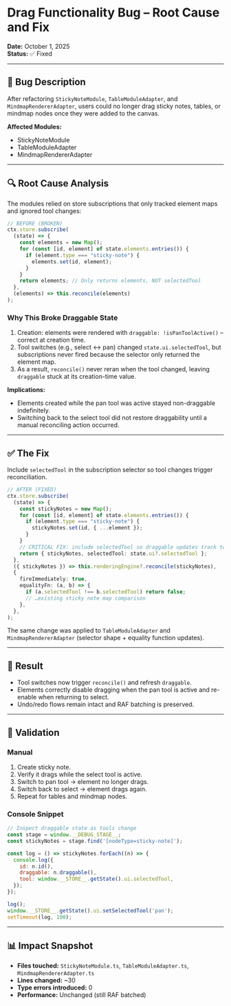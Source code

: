 # Drag Functionality Bug – Root Cause and Fix

**Date:** October 1, 2025  
**Status:** ✅ Fixed

---

## 🐛 Bug Description

After refactoring `StickyNoteModule`, `TableModuleAdapter`, and `MindmapRendererAdapter`, users could no longer drag sticky notes, tables, or mindmap nodes once they were added to the canvas.

**Affected Modules:**
- StickyNoteModule
- TableModuleAdapter
- MindmapRendererAdapter

---

## 🔍 Root Cause Analysis

The modules relied on store subscriptions that only tracked element maps and ignored tool changes:

```ts
// BEFORE (BROKEN)
ctx.store.subscribe(
  (state) => {
    const elements = new Map();
    for (const [id, element] of state.elements.entries()) {
      if (element.type === "sticky-note") {
        elements.set(id, element);
      }
    }
    return elements; // Only returns elements, NOT selectedTool
  },
  (elements) => this.reconcile(elements)
);
```

### Why This Broke Draggable State
1. Creation: elements were rendered with `draggable: !isPanToolActive()` – correct at creation time.
2. Tool switches (e.g., select ↔ pan) changed `state.ui.selectedTool`, but subscriptions never fired because the selector only returned the element map.
3. As a result, `reconcile()` never reran when the tool changed, leaving `draggable` stuck at its creation-time value.

**Implications:**
- Elements created while the pan tool was active stayed non-draggable indefinitely.
- Switching back to the select tool did not restore draggability until a manual reconciling action occurred.

---

## ✅ The Fix

Include `selectedTool` in the subscription selector so tool changes trigger reconciliation.

```ts
// AFTER (FIXED)
ctx.store.subscribe(
  (state) => {
    const stickyNotes = new Map();
    for (const [id, element] of state.elements.entries()) {
      if (element.type === "sticky-note") {
        stickyNotes.set(id, { ...element });
      }
    }
    // CRITICAL FIX: include selectedTool so draggable updates track tool changes
    return { stickyNotes, selectedTool: state.ui?.selectedTool };
  },
  ({ stickyNotes }) => this.renderingEngine?.reconcile(stickyNotes),
  {
    fireImmediately: true,
    equalityFn: (a, b) => {
      if (a.selectedTool !== b.selectedTool) return false;
      // …existing sticky note map comparison
    },
  },
);
```

The same change was applied to `TableModuleAdapter` and `MindmapRendererAdapter` (selector shape + equality function updates).

---

## 🎯 Result
- Tool switches now trigger `reconcile()` and refresh `draggable`.
- Elements correctly disable dragging when the pan tool is active and re-enable when returning to select.
- Undo/redo flows remain intact and RAF batching is preserved.

---

## 🧪 Validation

### Manual
1. Create sticky note.
2. Verify it drags while the select tool is active.
3. Switch to pan tool → element no longer drags.
4. Switch back to select → element drags again.
5. Repeat for tables and mindmap nodes.

### Console Snippet
```js
// Inspect draggable state as tools change
const stage = window.__DEBUG_STAGE__;
const stickyNotes = stage.find('[nodeType=sticky-note]');

const log = () => stickyNotes.forEach((n) => {
  console.log({
    id: n.id(),
    draggable: n.draggable(),
    tool: window.__STORE__.getState().ui.selectedTool,
  });
});

log();
window.__STORE__.getState().ui.setSelectedTool('pan');
setTimeout(log, 100);
```

---

## 📊 Impact Snapshot
- **Files touched:** `StickyNoteModule.ts`, `TableModuleAdapter.ts`, `MindmapRendererAdapter.ts`
- **Lines changed:** ~30
- **Type errors introduced:** 0
- **Performance:** Unchanged (still RAF batched)
```}